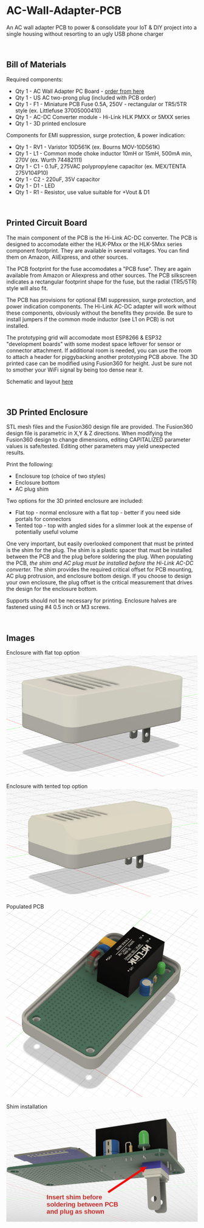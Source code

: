 # AC-Wall-Adapter-PCB
An AC wall adapter PCB to power &amp; consolidate your IoT & DIY project into a single housing without resorting to an ugly USB phone charger

<br>

## Bill of Materials



Required components:
- Qty 1 - AC Wall Adapter PC Board - [order from here](https://www.tindie.com/products/shencentral/ac-wall-adapter-pcb-for-iot-projects-us-plug/)
- Qty 1 - US AC two-prong plug (included with PCB order)
- Qty 1 - F1 - Miniature PCB Fuse 0.5A, 250V - rectangular or TR5/5TR style (ex. Littlefuse 37005000410)
- Qty 1 - AC-DC Converter module - Hi-Link HLK PMXX or 5MXX series
- Qty 1 - 3D printed enclosure

  
Components for EMI suppression, surge protection, & power indication:
- Qty 1 - RV1 - Varistor 10D561K (ex. Bourns MOV-10D561K)
- Qty 1 - L1 - Common mode choke inductor 10mH or 15mH, 500mA min, 270V (ex. Wurth 74482111)
- Qty 1 - C1 - 0.1uF, 275VAC polypropylene capacitor (ex. MEX/TENTA 275V104P10)
- Qty 1 - C2 - 220uF, 35V capacitor
- Qty 1 - D1 - LED
- Qty 1 - R1 - Resistor, use value suitable for +Vout & D1


<br>

## Printed Circuit Board

The main component of the PCB is the Hi-Link AC-DC converter.  The PCB is designed to accomodate either the HLK-PMxx or the HLK-5Mxx series component footprint.  They are available in several voltages.  You can find them on Amazon, AliExpress, and other sources.

The PCB footprint for the fuse accomodates a "PCB fuse".  They are again available from Amazon or Aliexpress and other sources.  The PCB silkscreen indicates a rectangular footprint shape for the fuse, but the radial (TR5/5TR) style will also fit.

The PCB has provisions for optional EMI suppression, surge protection, and power indication components.  The Hi-Link AC-DC adapter will work without these components, obviously without the benefits they provide.  Be sure to install jumpers if the common mode inductor (see L1 on PCB) is not installed.

The prototyping grid will accomodate most ESP8266 & ESP32 "development boards" with some modest space leftover for sensor or connector attachment.  If additional room is needed, you can use the room to attach a header for piggybacking another prototyping PCB above.  The 3D printed case can be modified using Fusion360 for height.  Just be sure not to smother your WiFi signal by being too dense near it.

Schematic and layout [here](https://github.com/heyitsyang/AC-Wall-Adapter-PCB/tree/main/Schematic_and_Layout)


<br>

## 3D Printed Enclosure

STL mesh files and the Fusion360 design file are provided.  The Fusion360 design file is parametric in X,Y & Z directions.  When modifying the Fusion360 design to change dimensions, editing CAPITALIZED parameter values is safe/tested.  Editing other parameters may yield unexpected results.

Print the following:
- Enclosure top (choice of two styles)
- Enclosure bottom
- AC plug shim

Two options for the 3D printed enclosure are included:
- Flat top - normal enclosure with a flat top - better if you need side portals for connectors
- Tented top - top with angled sides for a slimmer look at the expense of potentially useful volume

One very important, but easily overlooked component that must be printed is the shim for the plug.  The shim is a plastic spacer that must be installed between the PCB and the plug before soldering the plug.  When populating the PCB, *the shim and AC plug must be installed before the Hi-Link AC-DC converter.*  The shim provides the required critical offset for PCB mounting, AC plug protrusion, and enclosure bottom design.  If you choose to design your own enclosure, the plug offset is the critical measurement that drives the design for the enclosure bottom.

Supports should not be necessary for printing.  Enclosure halves are fastened using #4 0.5 inch or M3 screws.

<br>

## Images


Enclosure with flat top option
![Flat top version](3D_Printed_Enclosure/images/Top_Enc_Flat.jpg)

Enclosure with tented top option
![Tented top version](3D_Printed_Enclosure/images/Top_Enc_Tented.jpg)

Populated PCB
![Populated PCB](3D_Printed_Enclosure/images/wo_top.jpg)

Shim installation
![Shim installation](3D_Printed_Enclosure/images/spacer_shim_placement.jpg)